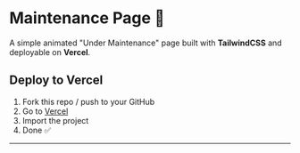 # Maintenance Page 🚧

A simple animated "Under Maintenance" page built with **TailwindCSS** and deployable on **Vercel**.

## Deploy to Vercel

1. Fork this repo / push to your GitHub
2. Go to [Vercel](https://vercel.com)
3. Import the project
4. Done ✅

---
